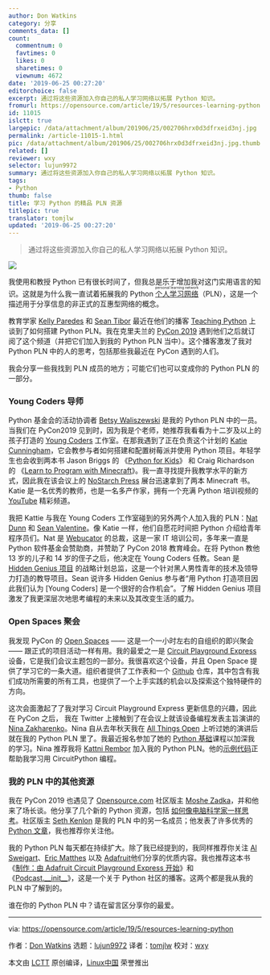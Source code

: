 ```yaml
---
author: Don Watkins
category: 分享
comments_data: []
count:
  commentnum: 0
  favtimes: 0
  likes: 0
  sharetimes: 0
  viewnum: 4672
date: '2019-06-25 00:27:20'
editorchoice: false
excerpt: 通过将这些资源加入你自己的私人学习网络以拓展 Python 知识。
fromurl: https://opensource.com/article/19/5/resources-learning-python
id: 11015
islctt: true
largepic: /data/attachment/album/201906/25/002706hrx0d3dfrxeid3nj.jpg
permalink: /article-11015-1.html
pic: /data/attachment/album/201906/25/002706hrx0d3dfrxeid3nj.jpg.thumb.jpg
related: []
reviewer: wxy
selector: lujun9972
summary: 通过将这些资源加入你自己的私人学习网络以拓展 Python 知识。
tags:
- Python
thumb: false
title: 学习 Python 的精品 PLN 资源
titlepic: true
translator: tomjlw
updated: '2019-06-25 00:27:20'
---
```



> 
> 通过将这些资源加入你自己的私人学习网络以拓展 Python 知识。
> 
> 
> 


![](/data/attachment/album/201906/25/002706hrx0d3dfrxeid3nj.jpg)


我使用和教授 Python 已有很长时间了，但我总是乐于增加我对这门实用语言的知识。这就是为什么我一直试着拓展我的 Python <ruby> <a href="https://en.wikipedia.org/wiki/Personal_learning_network">  个人学习网络 </a> <rt>  personal learning network </rt></ruby>（PLN），这是一个描述用于分享信息的非正式的互惠型网络的概念。


教育学家 [Kelly Paredes](https://www.teachingpython.fm/hosts/kellypared) 和 [Sean Tibor](https://twitter.com/smtibor) 最近在他们的播客 [Teaching Python](https://www.teachingpython.fm/20) 上谈到了如何搭建 Python PLN。我在克里夫兰的 [PyCon 2019](https://us.pycon.org/2019/) 遇到他们之后就订阅了这个频道（并把它们加入到我的 Python PLN 当中）。这个播客激发了我对 Python PLN 中的人的思考，包括那些我最近在 PyCon 遇到的人们。


我会分享一些我找到 PLN 成员的地方；可能它们也可以变成你的 Python PLN 的一部分。


### Young Coders 导师


Python 基金会的活动协调者 [Betsy Waliszewski](https://www.linkedin.com/in/betsywaliszewski) 是我的 Python PLN 中的一员。当我们在 PyCon2019 见到时，因为我是个老师，她推荐我看看为十二岁及以上的孩子打造的 [Young Coders](https://us.pycon.org/2019/events/letslearnpython/) 工作室。在那我遇到了正在负责这个计划的 [Katie Cunningham](https://www.linkedin.com/in/kcunning/)，它会教参与者如何搭建和配置树莓派并使用 Python 项目。年轻学生也会收到两本书 Jason Briggs 的 《[Python for Kids](https://nostarch.com/pythonforkids)》 和 Craig Richardson 的 《[Learn to Program with Minecraft](https://nostarch.com/programwithminecraft)》。我一直寻找提升我教学水平的新方式，因此我在该会议上的 [NoStarch Press](https://nostarch.com/) 展台迅速拿到了两本 Minecraft 书。Katie 是一名优秀的教师，也是一名多产作家，拥有一个充满 Python 培训视频的 [YouTube](https://www.youtube.com/c/KatieCunningham) 精彩频道。


我把 Kattie 与我在 Young Coders 工作室碰到的另外两个人加入我的 PLN：[Nat Dunn](https://www.linkedin.com/in/natdunn/) 和 [Sean Valentine](https://www.linkedin.com/in/sean-valentine-b370349b/)。像 Katie 一样，他们自愿花时间把 Python 介绍给青年程序员们。Nat 是 [Webucator](https://www.webucator.com/) 的总裁，这是一家 IT 培训公司，多年来一直是 Python 软件基金会赞助商，并赞助了 PyCon 2018 教育峰会。在将 Python 教他 13 岁的儿子和 14 岁的侄子之后，他决定在 Young Coders 任教。Sean 是 [Hidden Genius 项目](http://www.hiddengeniusproject.org/) 的战略计划总监，这是一个针对黑人男性青年的技术及领导力打造的教导项目。Sean 说许多 Hidden Genius 参与者“用 Python 打造项目因此我们认为 [Young Coders] 是一个很好的合作机会”。了解 Hidden Genius 项目激发了我更深层次地思考编程的未来以及其改变生活的威力。


### Open Spaces 聚会


我发现 PyCon 的 [Open Spaces](https://us.pycon.org/2019/events/open-spaces/) —— 这是一个一小时左右的自组织的即兴聚会 —— 跟正式的项目活动一样有用。我的最爱之一是 [Circuit Playground Express](https://www.adafruit.com/product/3333) 设备，它是我们会议主题包的一部分。我很喜欢这个设备，并且 Open Space 提供了学习它的一条大道。组织者提供了工作表和一个 [Github](https://github.com/adafruit/PyCon2019) 仓库，其中包含有我们成功所需要的所有工具，也提供了一个上手实践的机会以及探索这个独特硬件的方向。


这次会面激起了了我对学习 Circuit Playground Express 更新信息的兴趣，因此在 PyCon 之后， 我在 Twitter 上接触到了在会议上就该设备编程发表主旨演讲的 [Nina Zakharenko](https://twitter.com/nnja)。Nina 自从去年秋天我在 [All Things Open](https://allthingsopen.org/) 上听过她的演讲后就在我的 Python PLN 里了。我最近报名参加了她的 [Python 基础](https://frontendmasters.com/courses/python/)课程以加深我的学习。Nina 推荐我将 [Kattni Rembor](https://twitter.com/kattni) 加入我的 Python PLN。他的[示例代码](https://github.com/kattni/ChiPy_2018)正帮助我学习用 CircuitPython 编程。


### 我的 PLN 中的其他资源


我在 PyCon 2019 也遇见了 [Opensource.com](http://Opensource.com) 社区版主 [Moshe Zadka](https://opensource.com/users/moshez)，并和他来了场长谈。他分享了几个新的 Python 资源，包括 [如何像电脑科学家一样思考](http://openbookproject.net/thinkcs/python/english3e/)。社区版主 [Seth Kenlon](https://opensource.com/users/seth) 是我的 PLN 中的另一名成员；他发表了许多优秀的 [Python 文章](https://www.google.com/search?source=hp&ei=gVToXPq-FYXGsAW-mZ_YAw&q=site%3Aopensource.com+%22Seth+Kenlon%22+%2B+Python&oq=site%3Aopensource.com+%22Seth+Kenlon%22+%2B+Python&gs_l=psy-ab.12...627.15303..15584...1.0..0.176.2802.4j21......0....1..gws-wiz.....0..35i39j0j0i131j0i67j0i20i263.r2SAW3dxlB4)，我也推荐你关注他。


我的 Python PLN 每天都在持续扩大。除了我已经提到的，我同样推荐你关注 [Al Sweigart](http://alsweigart.com/)、[Eric Matthes](https://twitter.com/ehmatthes?lang=en) 以及 [Adafruit](https://twitter.com/adafruit)他们分享的优质内容。我也推荐这本书《[制作：由 Adafruit Circuit Playground Express 开始](https://www.adafruit.com/product/3944)》和《[Podcast.\_\_init\_\_](https://www.pythonpodcast.com/episodes/)》，这是一个关于 Python 社区的播客。这两个都是我从我的 PLN 中了解到的。


谁在你的 Python PLN 中？请在留言区分享你的最爱。




---


via: <https://opensource.com/article/19/5/resources-learning-python>


作者：[Don Watkins](https://opensource.com/users/don-watkins) 选题：[lujun9972](https://github.com/lujun9972) 译者：[tomjlw](https://github.com/tomjlw) 校对：[wxy](https://github.com/wxy)


本文由 [LCTT](https://github.com/LCTT/TranslateProject) 原创编译，[Linux中国](https://linux.cn/) 荣誉推出